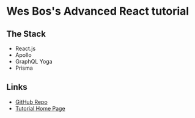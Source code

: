 # Wes Bos's Advanced React tutorial

## The Stack

- React.js
- Apollo
- GraphQL Yoga
- Prisma

## Links

- [GitHub Repo](https://github.com/wesbos/Advanced-React)
- [Tutorial Home Page](https://advancedreact.com/)